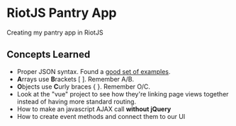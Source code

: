 # RiotJS Pantry App
Creating my pantry app in RiotJS

## Concepts Learned
* Proper JSON syntax. Found a [good set of examples](https://adobe.github.io/Spry/samples/data_region/JSONDataSetSample.html).
* **A**rrays use **B**rackets [ ]. Remember A/B.
* **O**bjects use **C**urly braces { }. Remember O/C.
* Look at the "vue" project to see how they're linking page views together instead of having more standard routing.
* How to make an javascript AJAX call **without jQuery**
* How to create event methods and connect them to our UI
